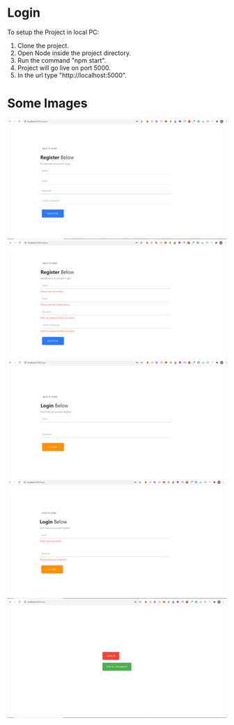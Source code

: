 # Login


To setup the Project in local PC:  
1) Clone the project.    
2) Open Node inside the project directory.  
3) Run the command "npm start".   
4) Project will go live on port 5000.  
5) In the url type "http://localhost:5000".  


# Some Images

![alt text](https://github.com/Atreyarao/Login/blob/master/Images/Screenshot%20(409).png) 
![alt text](https://github.com/Atreyarao/Login/blob/master/Images/Screenshot%20(410).png) 
![alt text](https://github.com/Atreyarao/Login/blob/master/Images/Screenshot%20(411).png) 
![alt text](https://github.com/Atreyarao/Login/blob/master/Images/Screenshot%20(412).png) 
![alt text](https://github.com/Atreyarao/Login/blob/master/Images/Screenshot%20(413).png) 
